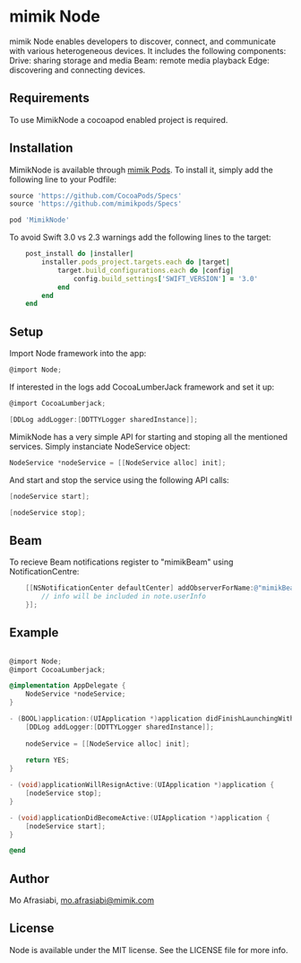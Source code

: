 # mimik Node

mimik Node enables developers to discover, connect, and communicate with various heterogeneous devices.
It includes the following components:
Drive: sharing storage and media
Beam: remote media playback
Edge: discovering and connecting devices.

## Requirements

To use MimikNode a cocoapod enabled project is required. 

## Installation

MimikNode is available through [mimik Pods](https://github.com/mimikpods). To install
it, simply add the following line to your Podfile:

```ruby
source 'https://github.com/CocoaPods/Specs'
source 'https://github.com/mimikpods/Specs'
```

```ruby
pod 'MimikNode'
```

To avoid Swift 3.0 vs 2.3 warnings add the following lines to the target:

```ruby
    post_install do |installer|
        installer.pods_project.targets.each do |target|
            target.build_configurations.each do |config|
                config.build_settings['SWIFT_VERSION'] = '3.0'
            end
        end
    end
```

## Setup

Import Node framework into the app:

```ObjectiveC
@import Node;
```

If interested in the logs add CocoaLumberJack framework and set it up:

```ObjectiveC
@import CocoaLumberjack;
```

```ObjectiveC
[DDLog addLogger:[DDTTYLogger sharedInstance]];
```

MimikNode has a very simple API for starting and stoping all the mentioned services.
Simply instanciate NodeService object:
```ObjectiveC
NodeService *nodeService = [[NodeService alloc] init];
```
And start and stop the service using the following API calls:

```ObjectiveC
[nodeService start];
```

```ObjectiveC
[nodeService stop];
```

## Beam

To recieve Beam notifications register to "mimikBeam" using NotificationCentre:

```ObjectiveC
    [[NSNotificationCenter defaultCenter] addObserverForName:@"mimikBeam" object:nil queue:[NSOperationQueue mainQueue] usingBlock:^(NSNotification * _Nonnull note) {
        // info will be included in note.userInfo
    }];
```

## Example

```ObjectiveC

@import Node;
@import CocoaLumberjack;

@implementation AppDelegate {
    NodeService *nodeService;
}

- (BOOL)application:(UIApplication *)application didFinishLaunchingWithOptions:(NSDictionary *)launchOptions {
    [DDLog addLogger:[DDTTYLogger sharedInstance]];
    
    nodeService = [[NodeService alloc] init];
    
    return YES;
}

- (void)applicationWillResignActive:(UIApplication *)application {
    [nodeService stop];
}

- (void)applicationDidBecomeActive:(UIApplication *)application {    
    [nodeService start];
}

@end
```

## Author

Mo Afrasiabi, mo.afrasiabi@mimik.com

## License

Node is available under the MIT license. See the LICENSE file for more info.
